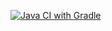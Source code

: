 [![Java CI with Gradle](https://github.com/ck29/tf-account-management/actions/workflows/gradle.yml/badge.svg?branch=master)](https://github.com/ck29/tf-account-management/actions/workflows/gradle.yml)